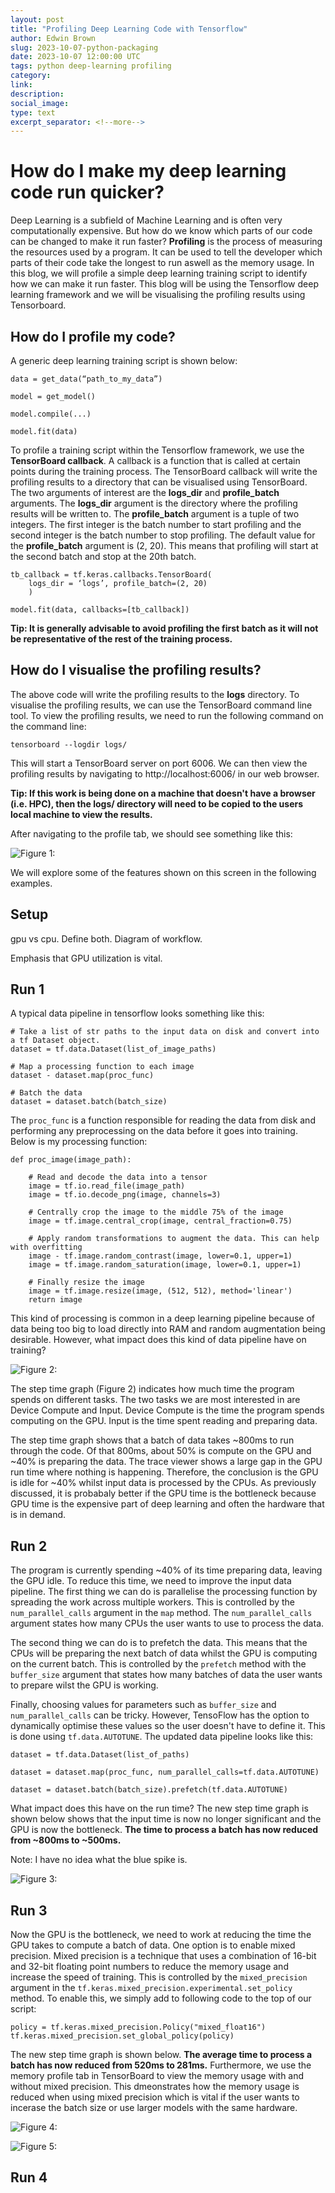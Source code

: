 ```yaml
---
layout: post
title: "Profiling Deep Learning Code with Tensorflow"
author: Edwin Brown
slug: 2023-10-07-python-packaging
date: 2023-10-07 12:00:00 UTC
tags: python deep-learning profiling
category:
link:
description:
social_image:
type: text
excerpt_separator: <!--more-->
---
```


# How do I make my deep learning code run quicker?


Deep Learning is a subfield of Machine Learning and is often very computationally expensive. But how do we know which parts of our code can be changed to make it run faster?
**Profiling** is the process of measuring the resources used by a program. It can be used to tell the developer which parts of their code take the longest to run aswell as the  memory usage.
In this blog, we will profile a simple deep learning training script to identify how we can make it run faster. This blog will be using the Tensorflow deep learning framework and we will be visualising the profiling results using Tensorboard.

## How do I profile my code?

A generic deep learning training script is shown below:

```
data = get_data(“path_to_my_data”)

model = get_model()

model.compile(...)

model.fit(data)
```

To profile a training script within the Tensorflow framework, we use the **TensorBoard callback**. A callback is a function that is called at certain points during the training process. The TensorBoard callback will write the profiling results to a directory that can be visualised using TensorBoard. The two arguments of interest are the **logs_dir** and **profile_batch** arguments. The **logs_dir** argument is the directory where the profiling results will be written to. The **profile_batch** argument is a tuple of two integers. The first integer is the batch number to start profiling and the second integer is the batch number to stop profiling.  The default value for the **profile_batch** argument is (2, 20). This means that profiling will start at the second batch and stop at the 20th batch.



```
tb_callback = tf.keras.callbacks.TensorBoard(
    logs_dir = ‘logs’, profile_batch=(2, 20)
    )

model.fit(data, callbacks=[tb_callback])
```

**Tip: It is generally advisable to avoid profiling the first batch as it will not be representative of the rest of the training process.**

## How do I visualise the profiling results?

The above code will write the profiling results to the **logs** directory. To visualise the profiling results, we can use the TensorBoard command line tool. To view the profiling results, we need to run the following command on the command line:

```
tensorboard --logdir logs/
```

This will start a TensorBoard server on port 6006. We can then view the profiling results by navigating to http://localhost:6006/ in our web browser.

**Tip: If this work is being done on a machine that doesn't have a browser (i.e. HPC), then the logs/ directory will need to be copied to the users local machine to view the results.**


After navigating to the profile tab, we should see something like this:

![Figure 1: ](/assets/images/2023-10-07-Deep_Learning-Profiling/001_tensorboard.png)

We will explore some of the features shown on this screen in the following examples.


## Setup

gpu vs cpu. Define both. Diagram of workflow.

Emphasis that GPU utilization is vital.


## Run 1

A typical data pipeline in tensorflow looks something like this:

```
# Take a list of str paths to the input data on disk and convert into a tf Dataset object.
dataset = tf.data.Dataset(list_of_image_paths)

# Map a processing function to each image
dataset - dataset.map(proc_func)

# Batch the data
dataset = dataset.batch(batch_size)
```

The `proc_func` is a function responsible for reading the data from disk and performing any preprocessing on the data before it goes into training. Below is my processing function:

```
def proc_image(image_path):

    # Read and decode the data into a tensor
    image = tf.io.read_file(image_path)
    image = tf.io.decode_png(image, channels=3)

    # Centrally crop the image to the middle 75% of the image
    image = tf.image.central_crop(image, central_fraction=0.75)

    # Apply random transformations to augment the data. This can help with overfitting
    image - tf.image.random_contrast(image, lower=0.1, upper=1)
    image = tf.image.random_saturation(image, lower=0.1, upper=1)

    # Finally resize the image
    image = tf.image.resize(image, (512, 512), method='linear')
    return image

```

This kind of processing is common in a deep learning pipeline because of data being too big to load directly into RAM and random augmentation being desirable. However, what impact does this kind of data pipeline have on training?

![Figure 2: ](/assets/images/2023-10-07-Deep_Learning-Profiling/002_run1_time_graph.png)

The step time graph (Figure 2) indicates how much time the program spends on different tasks. The two tasks we are most interested in are Device Compute and Input. Device Compute is the time the program spends computing on the GPU. Input is the time spent reading and preparing data.

The step time graph shows that a batch of data takes ~800ms to run through the code. Of that 800ms, about 50% is compute on the GPU and ~40% is preparing the data. The trace viewer shows a large gap in the GPU run time where nothing is happening. Therefore, the conclusion is the GPU is idle for ~40% whilst input data is processed by the CPUs. As previously discussed, it is probabaly better if the GPU time is the bottleneck because GPU time is the expensive part of deep learning and often the hardware that is in demand.

## Run 2

The program is currently spending ~40% of its time preparing data, leaving the GPU idle. To reduce this time, we need to improve the input data pipeline. The first thing we can do is parallelise the processing function by spreading the work across multiple workers. This is controlled by the `num_parallel_calls` argument in the `map` method. The `num_parallel_calls` argument states how many CPUs the user wants to use to process the data.

The second thing we can do is to prefetch the data. This means that the CPUs will be preparing the next batch of data whilst the GPU is computing on the current batch. This is controlled by the `prefetch` method with the `buffer_size` argument that states how many batches of data the user wants to prepare wilst the GPU is working.

Finally, choosing values for parameters such as `buffer_size` and `num_parallel_calls` can be tricky. However, TensoFlow has the option to dynamically optimise these values so the user doesn't have to define it. This is done using `tf.data.AUTOTUNE`. The updated data pipeline looks like this:


```
dataset = tf.data.Dataset(list_of_paths)

dataset = dataset.map(proc_func, num_parallel_calls=tf.data.AUTOTUNE)

dataset = dataset.batch(batch_size).prefetch(tf.data.AUTOTUNE)
```

What impact does this have on the run time? The new step time graph is shown below shows that the input time is now no longer significant and the GPU is now the bottleneck. **The time to process a batch has now reduced from ~800ms to ~500ms.**

Note: I have no idea what the blue spike is.

![Figure 3: ](/assets/images/2023-10-07-Deep_Learning-Profiling/004_run2_time_graph.png)

## Run 3

Now the GPU is the bottleneck, we need to work at reducing the time the GPU takes to compute a batch of data. One option is to enable mixed precision. Mixed precision is a technique that uses a combination of 16-bit and 32-bit floating point numbers to reduce the memory usage and increase the speed of training. This is controlled by the `mixed_precision` argument in the `tf.keras.mixed_precision.experimental.set_policy` method. To enable this, we simply add to following code to the top of our script:

```
policy = tf.keras.mixed_precision.Policy("mixed_float16")
tf.keras.mixed_precision.set_global_policy(policy)
```

The new step time graph is shown below. **The average time to process a batch has now reduced from 520ms to 281ms.** Furthermore, we use the memory profile tab in TensorBoard to view the memory usage with and without mixed precision. This dmeonstrates how the memory usage is reduced when using mixed precision which is vital if the user wants to incerase the batch size or use larger models with the same hardware.

![Figure 4: ](/assets/images/2023-10-07-Deep_Learning-Profiling/006_run3_time_graph.png)

![Figure 5: ](/assets/images/2023-10-07-Deep_Learning-Profiling/007_run3_memory_viewer.png)


## Run 4
